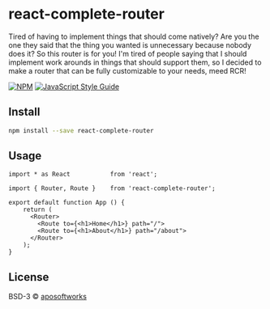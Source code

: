# react-complete-router

Tired of having to implement things that should come natively? Are you the one they said that the thing you wanted is unnecessary because nobody does it? So this router is for you! I&#x27;m tired of people saying that I should implement work arounds in things that should support them, so I decided to make a router that can be fully customizable to your needs, meed RCR!

[![NPM](https://img.shields.io/npm/v/react-complete-router.svg)](https://www.npmjs.com/package/react-complete-router) [![JavaScript Style Guide](https://img.shields.io/badge/code_style-standard-brightgreen.svg)](https://standardjs.com)

## Install

```bash
npm install --save react-complete-router
```

## Usage

```tsx
import * as React			from 'react';

import { Router, Route } 	from 'react-complete-router';

export default function App () {
    return (
	  <Router>
	  	<Route to={<h1>Home</h1>} path="/">
	  	<Route to={<h1>About</h1>} path="/about">
	  </Router>
    );
}
```

## License

BSD-3 © [aposoftworks](https://github.com/aposoftworks)

